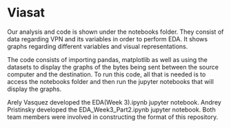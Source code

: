 # Viasat 

Our analysis and code is shown under the notebooks folder. They consist of data regarding VPN and its variables in order to perform EDA. It shows graphs regarding different variables and visual representations. 

The code consists of importing pandas, matplotlib as well as using the datasets to display the graphs of the bytes being sent between the source computer and the destination. To run this code, all that is needed is to access the notebooks folder and then run the jupyter notebooks that will display the graphs.


Arely Vasquez developed the EDA(Week 3).ipynb jupyter notebook.
Andrey Pristinsky developed the EDA_Week3_Part2.ipynb jupyter notebook.
Both team members were involved in constructing the format of this repository. 


